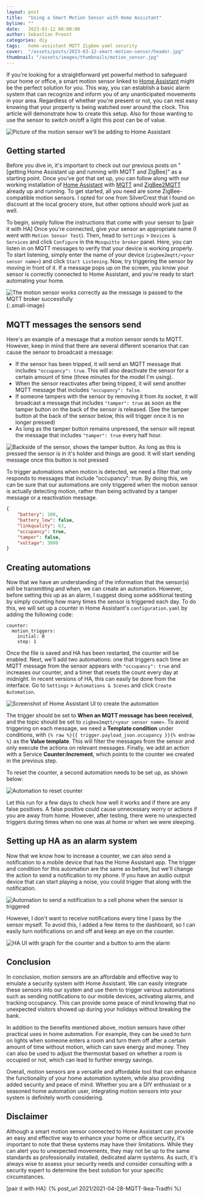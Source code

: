 ```yaml
---
layout: post
title:  "Using a Smart Motion Sensor with Home Assistant"
byline: ""
date:   2023-03-12 08:00:00
author: Sebastian Proost
categories: diy
tags:	home-assistant MQTT Zigbee yaml security
cover:  "/assets/posts/2023-03-12-smart-motion-sensor/header.jpg"
thumbnail: "/assets/images/thumbnails/motion_sensor.jpg"
---
```


If you're looking for a straightforward yet powerful method to safeguard your home or office, a smart motion sensor 
linked to [Home Assistant] might be the perfect solution for you. This way, you can establish a basic alarm 
system that can recognize and inform you of any unanticipated movements in your area. Regardless of whether you're 
present or not, you can rest easy knowing that your property is being watched over around the clock. This article will 
demonstrate how to create this setup. Also for those wanting to use the sensor to switch on/off a light this post can
be of value.

![Picture of the motion sensor we'll be adding to Home Assistant](/assets/posts/2023-03-12-smart-motion-sensor/sensor_front.jpg)

## Getting started

Before you dive in, it's important to check out our previous posts on "[getting Home Assistant up and running with MQTT and ZigBee]" as a starting point. Once you've got that set up, you can follow along with our working installation of 
[Home Assistant] with [MQTT] and [ZigBee2MQTT] already up and running. To get started, all you need are some 
ZigBee-compatible motion sensors. I opted for one from SilverCrest that I found on discount at the 
local grocery store, but other options should work just as well.

To begin, simply follow the instructions that come with your sensor to [pair it with HA] Once you're connected, 
give your sensor an appropriate name (I went with ```Motion Sensor Test```). Then, head to 
```Settings``` > ```Devices & Services``` and click ```Configure``` in the ```Mosquitto broker``` panel. Here, you 
can listen in on MQTT messages to verify that your device is working properly. To start listening, 
simply enter the name of your device (```zigbee2mqtt/<your sensor name>```) and click ```Start Listening```. Now, try 
triggering the sensor by moving in front of it. If a message pops up on the screen, you know your sensor is correctly 
connected to Home Assistant, and you're ready to start automating your home.

![The motion sensor works correctly as the message is passed to the MQTT broker successfully](/assets/posts/2023-03-12-smart-motion-sensor/001_sensor_working.png){:.small-image}


## MQTT messages the sensors send

Here's an example of a message that a motion sensor sends to MQTT. However, keep in mind that there are several
different scenarios that can cause the sensor to broadcast a message:

  * If the sensor has been tripped, it will send an MQTT message that includes ```"occupancy": true```. This will also 
deactivate the sensor for a certain amount of time (three minutes for the model I'm using).
  * When the sensor reactivates after being tripped, it will send another MQTT message that includes ```"occupancy": false```.
  * If someone tampers with the sensor by removing it from its socket, it will broadcast a message that includes 
```"tamper": true``` as soon as the tamper button on the back of the sensor is released. (See the tamper button at the 
back of the sensor below, this will trigger once it is no longer pressed)
  * As long as the tamper button remains unpressed, the sensor will repeat the message that includes ```"tamper": true``` every half hour.

![Backside of the sensor, shows the tamper button. As long as this is pressed the sensor is in it's holder and things are good. It will start sending message once this button is not pressed](/assets/posts/2023-03-12-smart-motion-sensor/sensor_back.jpg)

To trigger automations when motion is detected, we need a filter that only responds to messages that include 
"occupancy": true. By doing this, we can be sure that our automations are only triggered when the motion 
sensor is actually detecting motion, rather than being activated by a tamper message or a reactivation message.

```json
{
    "battery": 100,
    "battery_low": false,
    "linkquality": 63,
    "occupancy": true,
    "tamper": false,
    "voltage": 3000
}
```

## Creating automations

Now that we have an understanding of the information that the sensor(s) will be transmitting and when, we can create 
an automation. However, before setting this up as an alarm, I suggest doing some additional testing by simply counting 
how many times the sensor is triggered each day. To do this, we will set up a counter in Home Assistant's `configuration.yaml` 
by adding the following code:

```
counter:
  motion_triggers:
    initial: 0
    step: 1

```

Once the file is saved and HA has been restarted, the counter will be enabled. Next, we'll add two automations: 
one that triggers each time an MQTT message from the sensor appears with `"occupancy": true` and increases our counter, 
and a timer that resets the count every day at midnight. In recent versions of HA, this can easily be done from the 
interface. Go to `Settings` > `Automations & Scenes` and click `Create Automation`.


![Screenshot of Home Assistant UI to create the automation](/assets/posts/2023-03-12-smart-motion-sensor/002_sensor_automation.png)

The trigger should be set to **When an MQTT message has been received**, and the topic should be set to 
`zigbee2mqtt/<your sensor name>`. To avoid triggering on each message, we need a **Template condition** under 
conditions, with `{% raw %}{{ trigger.payload_json.occupancy }}{% endraw %}` as the **Value template**. This will filter the messages 
from the sensor and only execute the actions on relevant messages. Finally, we add an action with a Service 
**Counter:Increment**, which points to the counter we created in the previous step.

To reset the counter, a second automation needs to be set up, as shown below:

![Automation to reset counter](/assets/posts/2023-03-12-smart-motion-sensor/003_reset_counter.png)

Let this run for a few days to check how well it works and if there are any false positives. A false positive could 
cause unnecessary worry or actions if you are away from home. However, after testing, there were no unexpected triggers 
during times when no one was at home or when we were sleeping.

## Setting up HA as an alarm system

Now that we know how to increase a counter, we can also send a notification to a mobile device that has the
Home Assistant app. The trigger and condition for this automation are the same as before, but we'll change the action 
to send a notification to my phone. If you have an audio output device that can start playing a noise,
you could trigger that along with the notification.

![Automation to send a notification to a cell phone when the sensor is triggered](/assets/posts/2023-03-12-smart-motion-sensor/004_notification.png)

However, I don't want to receive notifications every time I pass by the sensor myself. To avoid this, I added a few 
items to the dashboard, so I can easily turn notifications on and off and keep an eye on the counter.

![HA UI with graph for the counter and a button to arm the alarm](/assets/posts/2023-03-12-smart-motion-sensor/005_dashboard.png)


## Conclusion

In conclusion, motion sensors are an affordable and effective way to emulate a security system with Home Assistant. We 
can easily integrate these sensors into our system and use them to trigger various automations such as sending 
notifications to our mobile devices, activating alarms, and tracking occupancy. This can provide some peace of mind 
knowing that no unexpected visitors showed up during your holidays without breaking the bank. 

In addition to the benefits mentioned above, motion sensors have other practical uses in home automation. For example, 
they can be used to turn on lights when someone enters a room and turn them off after a certain amount of time without 
motion, which can save energy and money. They can also be used to adjust the thermostat based on whether a room is 
occupied or not, which can lead to further energy savings.

Overall, motion sensors are a versatile and affordable tool that can enhance the functionality of your home 
automation system, while also providing added security and peace of mind. Whether you are a DIY enthusiast or a 
seasoned home automation user, integrating motion sensors into your system is definitely worth considering.

## Disclaimer

Although a smart motion sensor connected to Home Assistant can provide an easy and effective way to enhance your home or 
office security, it's important to note that these systems may have their limitations. While they can alert you to 
unexpected movements, they may not be up to the same standards as professionally installed, dedicated alarm systems. 
As such, it's always wise to assess your security needs and consider consulting with a security expert to determine the 
best solution for your specific circumstances.

[Home Assistant]: https://www.home-assistant.io/
[MQTT]: https://www.home-assistant.io/integrations/mqtt/
[ZigBee2MQTT]: https://www.zigbee2mqtt.io/guide/usage/integrations/home_assistant.html
[pair it with HA]: {% post_url 2021/2021-04-28-MQTT-Ikea-Tradfri %}
